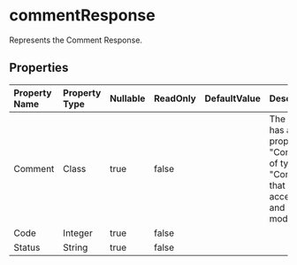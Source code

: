 # **commentResponse**

Represents the Comment Response. 

## **Properties**

| Property Name | Property Type | Nullable |  ReadOnly | DefaultValue | Description | 
| :- | :- | :- |:- |  :- | :- |
|Comment|Class|true|false |  |The class has a public property "Comment" of type "Comment" that can be accessed and modified.|
|Code|Integer|true|false |  ||
|Status|String|true|false |  ||

